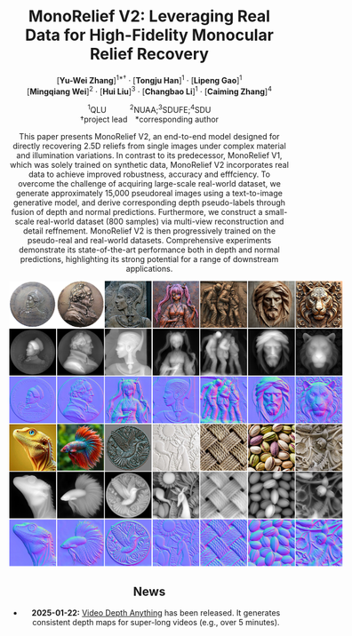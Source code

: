 <div align="center">
<h1>MonoRelief V2: Leveraging Real Data for High-Fidelity Monocular Relief Recovery
</h1>

[**Yu-Wei Zhang**]<sup>1*&dagger;</sup> · [**Tongju Han**]<sup>1</sup> · [**Lipeng Gao**]<sup>1</sup>
<br>
[**Mingqiang Wei**]<sup>2</sup> · [**Hui Liu**]<sup>3</sup> · [**Changbao Li**]<sup>1</sup> · [**Caiming Zhang**]<sup>4</sup>

<sup>1</sup>QLU&emsp;&emsp;&emsp;<sup>2</sup>NUAA;<sup>3</sup>SDUFE;<sup>4</sup>SDU
<br>
&dagger;project lead&emsp;*corresponding author

This paper presents MonoRelief V2, an end-to-end model designed for directly recovering 2.5D reliefs from single
images under complex material and illumination variations. In contrast to its predecessor, MonoRelief V1, which was
solely trained on synthetic data, MonoRelief V2 incorporates real data to achieve improved robustness, accuracy and efffciency. To overcome the challenge of acquiring large-scale
real-world dataset, we generate approximately 15,000 pseudoreal images using a text-to-image generative model, and derive corresponding depth pseudo-labels through fusion of depth and normal predictions. Furthermore, we construct a small-scale real-world dataset (800 samples) via multi-view reconstruction and detail reffnement. MonoRelief V2 is then progressively trained on the pseudo-real and real-world datasets. Comprehensive experiments demonstrate its state-of-the-art performance both in depth and normal predictions, highlighting its strong potential for a range of downstream applications.

<div style="width: 600px; margin: auto;">
  <div style="display: grid; grid-template-columns: repeat(1, 1fr); gap: 0px;">
    <div><img src="1.png" alt="Image 1" width="800"></div>
  </div>
</div>


## News
- **2025-01-22:** [Video Depth Anything](https://videodepthanything.github.io) has been released. It generates consistent depth maps for super-long videos (e.g., over 5 minutes).
